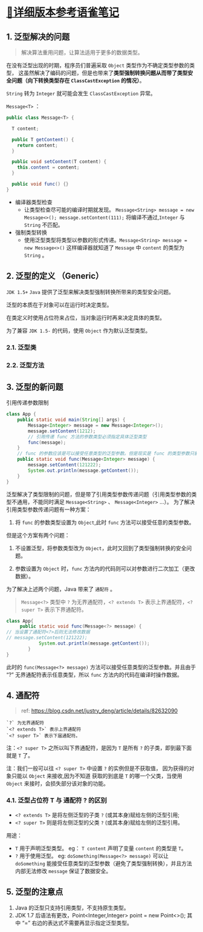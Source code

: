 # [📒详细版本参考语雀笔记](https://www.yuque.com/mecode-7pn28/vgeyn0/whrz8d)

## 1. 泛型解决的问题

> 解决算法重用问题，让算法适用于更多的数据类型。

在没有泛型出现的时期，程序员们普遍采取 `Object` 类型作为不确定类型参数的类型，
这虽然解决了编码的问题，但是也带来了**类型强制转换问题从而带了类型安全问题（向下转换类型存在 `ClassCastException` 的情况）**。

`String` 转为 `Integer` 就可能会发生 `ClassCastException` 异常。

`Message<T>` ：

```java
public class Message<T> {

  T content;

  public T getContent() {
    return content;
  }

  public void setContent(T content) {
    this.content = content;
  }

  public void func() {}
}
```

* 编译器类型检查
  * 让类型检查尽可能的编译时期就发现。
`Message<String> message = new Message<>();
 message.setContent(111);` 将编译不通过,`Integer` 与 `String` 不匹配。  
* 强制类型转换
  * 使用泛型类型将类型以参数的形式传递。`Message<String> message = new Message<>()` 这样编译器就知道了 `Message` 中 `content` 的类型为 `String` 。

## 2. 泛型的定义 （Generic）

`JDK 1.5+` `Java` 提供了泛型来解决类型强制转换所带来的类型安全问题。

泛型的本质在于对象可以在运行时决定类型。

在类定义时使用占位符来占位，当对象运行时再来决定具体的类型。

为了兼容 `JDK 1.5-` 的代码，使用 `Object` 作为默认泛型类型。

### 2.1. 泛型类

### 2.2. 泛型方法

## 3. 泛型的新问题

引用传递参数限制

```java
class App {
    public static void main(String[] args) {
        Message<Integer> message = new Message<Integer>();
        message.setContent(1212);
        // 引用传递 func 方法的参数类型必须指定具体泛型类型
        func(message);
    }
    // func 的参数应该是可以接受任意类型的泛型参数。但是现实是 func 的类型参数只能指定具体泛型类型 eg：Message<Integer>。
    public static void func(Message<Integer> message) {
        message.setContent(121222);
        System.out.println(message.getContent());
    }
}
```

泛型解决了类型限制的问题，但是带了引用类型参数传递问题（引用类型参数的类型不通用，不能同时满足 `Message<String>` 、 `Message<Integer>` ...）。
为了解决引用类型参数传递问题有一种方案：

1. 将 `func` 的参数类型设置为 `Object`,此时 `func` 方法可以接受任意的类型参数。

但是这个方案有两个问题：

1. 不设置泛型，将参数类型改为 `Object`，此时又回到了类型强制转换的安全问题。

2. 参数设置为 `Object` 时，`func` 方法内的代码则可以对参数进行二次加工（更改数据）。

为了解决上述两个问题，Java 带来了 `通配符` 。
> `Message<?>` 类型中 `?` 为无界通配符，`<? extends T>` 表示上界通配符，`<? super T>` 表示下界通配符。

```java
class App{
     public static void func(Message<?> message) {
// 当设置了通配符<?>后则无法修改数据
// message.setContent(121222);
            System.out.println(message.getContent());
        }
}
```

此时的 `func(Message<?> message)` 方法可以接受任意类型的泛型参数。并且由于 “?” 无界通配符表示任意类型，所以 `func` 方法内的代码在编译时操作数据。

## 4. 通配符

> ref: https://blog.csdn.net/justry_deng/article/details/82632090

    `?` 为无界通配符 
    `<? extends T>` 表示上界通配符
    `<? super T>` 表示下届通配符。

注：`<? super T>` 之所以叫下界通配符，是因为 `T` 是所有 `?` 的子类，即到最下面就是 `T` 了。

注：我们一般可以往 `<? super T>` 中设置 `?` 的实例但是不获取值， 因为获得的对象只能以 `Object` 来接收,因为不知道
获取的到底是 `T` 的哪一个父类，当使用 `Object` 来接时，会损失部分该对象的功能。

### 4.1. 泛型占位符 T 与 通配符 ? 的区别

* `<? extends T>` 是将左侧泛型的子类 `?` (或其本身)赋给左侧的泛型引用;
* `<? super T>` 则是将左侧泛型的父类 `?` (或其本身)赋给左侧的泛型引用。

用途：

* `T` 用于声明泛型类型。
eg： `T content` 声明了变量 `content` 的类型是 `T`。
* `?` 用于使用泛型。
eg: `doSomething(Message<?> message)` 可以让 `doSomething` 能接受任意类型的泛型参数（避免了类型强制转换），并且方法内部无法修改 `message` 保证了数据安全。

## 5. 泛型的注意点

 1. Java 的泛型只支持引用类型，不支持原生类型。
 2. JDK 1.7 后语法有更改，Point<Integer,Integer> point = new Point<>(); 其中 “=” 右边的表达式不需要再显示指定泛型类型。
